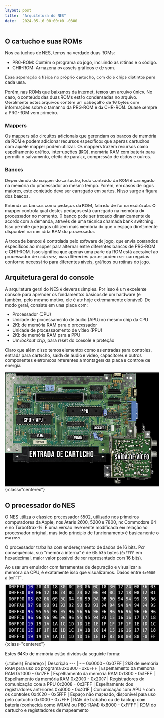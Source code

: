 ```yaml
---
layout: post
title:  "Arquitetura do NES"
date:   2024-05-16 00:00:00 -0300
---
```


## O cartucho e suas ROMs

Nos cartuchos de NES, temos na verdade duas ROMs:

- PRG-ROM: Contém o programa do jogo, incluindo as rotinas e o código.
- CHR-ROM: Armazena os assets gráficos e de som.

Essa separação é física no próprio cartucho, com dois chips distintos para cada uma.

Porém, nas ROMs que baixamos da internet, temos um arquivo único. No caso, o conteúdo das duas ROMs estão condensadas no arquivo. Geralmente estes arquivos contém um cabeçalho de 16 bytes com informações sobre o tamanho da PRG-ROM e da CHR-ROM. Quase sempre a PRG-ROM vem primeiro.

### Mappers

Os mappers são circuitos adicionais que gerenciam os bancos de memória da ROM e podem adicionar recursos específicos que apenas cartuchos com aquele mapper podem utilizar. Os mappers trazem recursos como espelhamento gráfico, interrupções (IRQ), memória RAM com bateria para permitir o salvamento, efeito de paralax, compressão de dados e outros.

### Bancos

Dependendo do mapper do cartucho, todo conteúdo da ROM é carregado na memória do processador ao mesmo tempo. Porém, em casos de jogos maiores, este conteúdo deve ser carregado em partes. Nisso surge a figura dos bancos.

Entenda os bancos como pedaços da ROM, falando de forma esdrúxula. O mapper controla qual destes pedaços está carregado na memória do processador no momento. O banco pode ser trocado dinamicamente de acordo com a demanda, através de uma técnica chamada bank switching. Isso permite que jogos utilizem mais memória do que o espaço diretamente disponível na memória RAM do processador.

A troca de bancos é controlada pelo software do jogo, que envia comandos específicos ao mapper para alternar entre diferentes bancos de PRG-ROM e CHR-ROM. Isso significa que apenas uma parte da ROM está acessível ao processador de cada vez, mas diferentes partes podem ser carregadas conforme necessário para diferentes níveis, gráficos ou rotinas do jogo.

## Arquitetura geral do console

A arquitetura geral do NES é deveras simples. Por isso é um excelente console para aprender os fundamentos básicos de um hardware (e também, pelo mesmo motivo, ele é até hoje extremamente clonável). De modo geral, consiste em uma placa com:

- Processador (CPU)
- Unidade de processamento de áudio (APU) no mesmo chip da CPU
- 2Kb de memória RAM para o processador
- Unidade de processaomento de vídeo (PPU)
- 2Kb de memória RAM para a PPU
- Um _lockout chip_, para reset do console e proteção

Claro que além disso temos elementos como as entradas para controles, entrada para cartucho, saída de áudio e vídeo, capacitores e outros componentes eletrônicos referentes a montagem da placa e controle de energia.

![Arquitetura do NES](/img/tutorial_nes_arch/arquitetura-do-nes.png){:class="centered"}

## O processador do NES

O NES utiliza o clássico processador 6502, utilizado nos primeiros computadores da Apple, nos Ataris 2600, 5200 e 7800, no Commodore 64 e no TurboGrax-16. É uma versão levemente modificada em relação ao processador original, mas todo princípio de funcionamento é basicamente o mesmo.

O processador trabalha com endereçamento de dados de 16 bits. Por consequência, sua "memória interna" é de 65.535 bytes (`0xFFFF` em hexadecimal, maior valor possível de ser representado com 16 bits).

Ao usar um emulador com ferramentas de depuração e visualizar a memória da CPU, é exatamente isso que visualizamos. Dados entre `0x0000` à `0xFFFF`.

![Memória da CPU do NES](/img/tutorial_nes_arch/cpu_memory.png){:class="centered"}

Estes 64Kb de memória estão dividos da seguinte forma:

{:.tabela}
Endereço        |   Descrição
---             |   ---
0x0000 - 0x07FF |   2kB de memória RAM para uso do programa
0x0800 - 0x0FFF |   Espelhamento da memória RAM
0x1000 - 0x17FF |   Espelhamento da memória RAM
0x1800 - 0x1FFF |   Espelhamento da memória RAM
0x2000 - 0x2007 |   Registradores de comunicação com a PPU
0x2008 - 0x3FFF |   Espelhamento dos registradores anteriores
0x4000 - 0x401F |   Comunicação com APU e com os controles
0x4020 - 0x5FFF |   Espaço não mapeado, disponível para uso pelo cartucho
0x6000 - 0x7FFF |   RAM de trabalho ou de backup com bateria (conhecida como WRAM ou PRG-RAM)
0x8000 - 0xFFFF |   ROM do cartucho e registradores de mapeamento